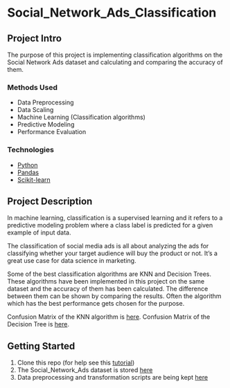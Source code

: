 # Social_Network_Ads_Classification


## Project Intro
The purpose of this project is implementing classification algorithms on the Social Network Ads dataset and calculating and comparing the accuracy of them.

### Methods Used
* Data Preprocessing
* Data Scaling
* Machine Learning (Classification algorithms)
* Predictive Modeling
* Performance Evaluation

### Technologies
* [Python](https://www.python.org/)
* [Pandas](https://pandas.pydata.org/)
* [Scikit-learn](https://scikit-learn.org/stable/)

## Project Description
In machine learning, classification is a supervised learning and it refers to a predictive modeling problem where a class label is predicted for a given example of input data.

The classification of social media ads is all about analyzing the ads for classifying whether your target audience will buy the product or not. It’s a great use case for data science in marketing.

Some of the best classification algorithms are KNN and Decision Trees. These algorithms have been implemented in this project on the same dataset and the accuracy of them has been calculated. The difference between them can be shown by comparing the results. Often the algorithm which has the best performance gets chosen for the purpose.

Confusion Matrix of the KNN algorithm is [here](https://github.com/Unisepp/Classification/blob/main/SocialNetworkAds/Confusion%20Matrix_KNN.png).
Confusion Matrix of the Decision Tree is [here](https://github.com/Unisepp/Classification/blob/main/SocialNetworkAds/Confusion%20Matrix_DecisionTree.png).

## Getting Started

1. Clone this repo (for help see this [tutorial](https://help.github.com/articles/cloning-a-repository/))
2. The Social_Network_Ads dataset is stored [here](https://github.com/Unisepp/Classification/blob/main/SocialNetworkAds/Social_Network_Ads.csv)
3. Data preprocessing and transformation scripts are being kept [here](https://github.com/Unisepp/Classification/blob/main/SocialNetworkAds/SocialNetworkAds.py)


